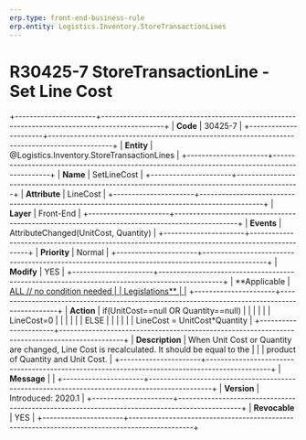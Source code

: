 ```yaml
---
erp.type: front-end-business-rule
erp.entity: Logistics.Inventory.StoreTransactionLines
---
```


# R30425-7 StoreTransactionLine - Set Line Cost
+----------------------+-----------------------------------------------------------------------------------------------+
| **Code**             | 30425-7                                                                                       |
+----------------------+-----------------------------------------------------------------------------------------------+
| **Entity**           | @Logistics.Inventory.StoreTransactionLines                                                                          |
+----------------------+-----------------------------------------------------------------------------------------------+
| **Name**             | SetLineCost                                                                                   |
+----------------------+-----------------------------------------------------------------------------------------------+
| **Attribute**        | LineCost                                                                                      |
+----------------------+-----------------------------------------------------------------------------------------------+
| **Layer**            | Front-End                                                                                     |
+----------------------+-----------------------------------------------------------------------------------------------+
| **Events**           | AttributeChanged(UnitCost, Quantity)                                                          |
+----------------------+-----------------------------------------------------------------------------------------------+
| **Priority**         | Normal                                                                                        |
+----------------------+-----------------------------------------------------------------------------------------------+
| **Modify**           | YES                                                                                           |
+----------------------+-----------------------------------------------------------------------------------------------+
| **Applicable         | [ALL // no condition needed                                                                   |
| Legislations**       | ](https://confluence.erp.net/display/techdoc/Country+Specific+Functionality)                  |
+----------------------+-----------------------------------------------------------------------------------------------+
| **Action**           | if(UnitCost==null OR Quantity==null)                                                          |
|                      |                                                                                               |
|                      | LineCost=0                                                                                    |
|                      |                                                                                               |
|                      | ELSE                                                                                          |
|                      |                                                                                               |
|                      | LineCost = UnitCost\*Quantity                                                                 |
+----------------------+-----------------------------------------------------------------------------------------------+
| **Description**      | When Unit Cost or Quantity are changed, Line Cost is recalculated. It should be equal to the  |
|                      | product of Quantity and Unit Cost.                                                            |
+----------------------+-----------------------------------------------------------------------------------------------+
| **Message**          |                                                                                               |
+----------------------+-----------------------------------------------------------------------------------------------+
| **Version**          | Introduced: 2020.1                                                                            |
+----------------------+-----------------------------------------------------------------------------------------------+
| **Revocable**        | YES                                                                                           |
+----------------------+-----------------------------------------------------------------------------------------------+

  

  

  
